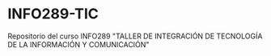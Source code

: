 # INFO289-TIC
Repositorio del curso INFO289 "TALLER DE INTEGRACIÓN DE TECNOLOGÍA DE LA INFORMACIÓN Y COMUNICACIÓN"
